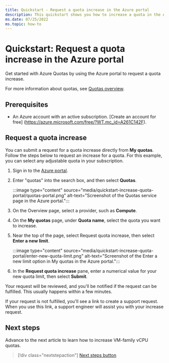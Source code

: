 ```yaml
---
title: Quickstart - Request a quota increase in the Azure portal
description: This quickstart shows you how to increase a quota in the Azure portal.
ms.date: 07/25/2022
ms.topic: how-to
---
```


# Quickstart: Request a quota increase in the Azure portal

Get started with Azure Quotas by using the Azure portal to request a quota increase.

For more information about quotas, see [Quotas overview](quotas-overview.md).

## Prerequisites

- An Azure account with an active subscription. [Create an account for free]
  (https://azure.microsoft.com/free/?WT.mc_id=A261C142F).

## Request a quota increase

You can submit a request for a quota increase directly from **My quotas**. Follow the steps below to request an increase for a quota. For this example, you can select any adjustable quota in your subscription.

1. Sign in to the [Azure portal](https://portal.azure.com).
1. Enter "quotas" into the search box, and then select **Quotas**.

   :::image type="content" source="media/quickstart-increase-quota-portal/quotas-portal.png" alt-text="Screenshot of the Quotas service page in the Azure portal.":::

1. On the Overview page, select a provider, such as **Compute**.
1. On the **My quotas** page, under **Quota name**, select the quota you want to increase.
1. Near the top of the page, select Request quota increase, then select **Enter a new limit**.

   :::image type="content" source="media/quickstart-increase-quota-portal/enter-new-quota-limit.png" alt-text="Screenshot of the Enter a new limit option in My quotas in the Azure portal.":::

1. In the **Request quota increase** pane, enter a numerical value for your new quota limit, then select **Submit**.

Your request will be reviewed, and you'll be notified if the request can be fulfilled. This usually happens within a few minutes.

If your request is not fulfilled, you'll see a link to create a support request. When you use this link, a support engineer will assist you with your increase request.


## Next steps

Advance to the next article to learn how to increase VM-family vCPU quotas.
> [!div class="nextstepaction"]
> [Next steps button](per-vm-quota-requests.md)

